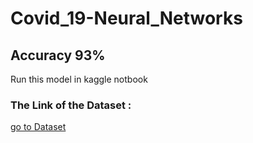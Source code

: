 # Covid_19-Neural_Networks
## Accuracy 93%
Run this model in kaggle notbook 
<br>
### The Link of the Dataset :
<a href="https://www.kaggle.com/datasets/tawsifurrahman/covid19-radiography-database?datasetId=576013">go to Dataset</a>
